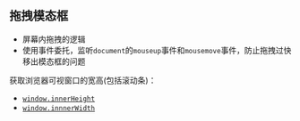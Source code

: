 ## 拖拽模态框
* 屏幕内拖拽的逻辑
* 使用事件委托，监听`document`的`mouseup`事件和`mousemove`事件，防止拖拽过快移出模态框的问题

获取浏览器可视窗口的宽高(包括滚动条)：
* [`window.innerHeight`](https://developer.mozilla.org/zh-CN/docs/Web/API/Window/innerHeight)
* [`window.innnerWidth`](https://developer.mozilla.org/zh-CN/docs/Web/API/Window/innerWidth)

